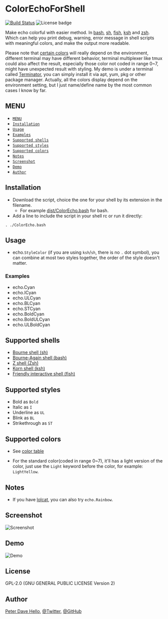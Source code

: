 # ColorEchoForShell

[![Build Status](https://travis-ci.com/PeterDaveHello/ColorEchoForShell.svg?branch=master)](https://travis-ci.com/PeterDaveHello/ColorEchoForShell)
![License badge](https://img.shields.io/badge/license-GPL%20v2.0-brightgreen.svg)

Make echo colorful with easier method. In [bash](https://www.gnu.org/software/bash/), [sh](https://en.wikipedia.org/wiki/Bourne_shell), [fish](http://fishshell.com/), [ksh](http://www.kornshell.com/) and [zsh](http://www.zsh.org/). Which can help you print debug, warning, error message in shell scripts with meaningful colors, and make the output more readable.

Please note that [certain colors](https://github.com/PeterDaveHello/ColorEchoForShell/blob/master/color%20table.txt#L9-L12) will really depend on the environment, different terminal may have different behavior, terminal multiplexer like tmux could also affect the result, especially those color not coded in range 0~7, might have unexpected result with styling. My demo is under a terminal called [Terminator](http://gnometerminator.blogspot.com/p/introduction.html), you can simply install it via apt, yum, pkg or other package manager. Actually, all the colors display depend on the environment setting, but I just name/define name by the most common cases I know by far.

## MENU

* [`MENU`](#menu)
* [`Installation`](#installation)
* [`Usage`](#usage)
* [`Examples`](#examples)
* [`Supported shells`](#supported-shells)
* [`Supported styles`](#supported-styles)
* [`Supported colors`](#supported-colors)
* [`Notes`](#notes)
* [`Screenshot`](#screenshot)
* [`Demo`](#demo)
* [`Author`](#author)

## Installation

* Download the script, choice the one for your shell by its extension in the filename.
  * For example [dist/ColorEcho.bash](https://cdn.rawgit.com/PeterDaveHello/ColorEchoForShell/v0.0.7/dist/ColorEcho.bash) for bash.
* Add a line to include the script in your shell rc or run it directly:

`. ./ColorEcho.bash`

## Usage

* echo.`StyleColor` (if you are using `ksh`/`sh`, there is no `.` dot symbol), you can combine at most two styles together, the order of the style doesn't matter.

### Examples

* echo.Cyan
* echo.ICyan
* echo.ULCyan
* echo.BLCyan
* echo.STCyan
* echo.BoldCyan
* echo.BoldULCyan
* echo.ULBoldCyan

## Supported shells

* [Bourne shell (sh)](https://en.wikipedia.org/wiki/Bourne_shell)
* [Bourne-Again shell (bash)](https://www.gnu.org/software/bash/)
* [Z shell (Zsh)](http://zsh.sourceforge.net/)
* [Korn shell (ksh)](http://www.kornshell.org/)
* [Friendly interactive shell (fish)](http://fishshell.com/)

## Supported styles

* Bold as `Bold`
* Italic as `I`
* Underline as `UL`
* Blink as `BL`
* Strikethrough as `ST`

## Supported colors

* See [color table](https://github.com/PeterDaveHello/ColorEchoForShell/blob/master/color%20table.txt)

* For the standard color(coded in range 0~7), it'll has a light version of the color, just use the `Light` keyword before the color, for example: `LightYellow`.

## Notes

* If you have [lolcat](https://github.com/busyloop/lolcat), you can also try `echo.Rainbow`.

## Screenshot

![Screenshot](Demo.png)

## Demo

![Demo](Demo.gif)

## License

GPL-2.0 (GNU GENERAL PUBLIC LICENSE Version 2)

## Author

[Peter Dave Hello](https://www.peterdavehello.org/), [@Twitter](https://twitter.com/PeterDaveHello), [@GitHub](https://github.com/PeterDaveHello)
